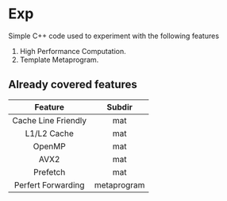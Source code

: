 # Exp
Simple C++ code used to experiment with the following features
1. High Performance Computation.
2. Template Metaprogram.
   
## Already covered features

| Feature    | Subdir    |
|:-----------:|:-----------:|
| Cache Line Friendly  | mat | 
| L1/L2 Cache  | mat  | 
| OpenMP | mat |
| AVX2 | mat |
| Prefetch | mat |
|Perfert Forwarding|metaprogram|
